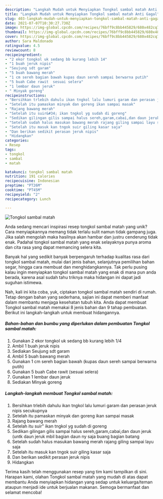 ```yaml
---
description: "Langkah Mudah untuk Menyiapkan Tongkol sambal matah Anti Gagal"
title: "Langkah Mudah untuk Menyiapkan Tongkol sambal matah Anti Gagal"
slug: 403-langkah-mudah-untuk-menyiapkan-tongkol-sambal-matah-anti-gagal
date: 2021-07-07T10:30:27.730Z
image: https://img-global.cpcdn.com/recipes/76bff9c8bb445829/680x482cq70/tongkol-sambal-matah-foto-resep-utama.jpg
thumbnail: https://img-global.cpcdn.com/recipes/76bff9c8bb445829/680x482cq70/tongkol-sambal-matah-foto-resep-utama.jpg
cover: https://img-global.cpcdn.com/recipes/76bff9c8bb445829/680x482cq70/tongkol-sambal-matah-foto-resep-utama.jpg
author: Sara Maldonado
ratingvalue: 4.5
reviewcount: 8
recipeingredient:
- "2 ekor tongkol uk sedang bb kurang lebih 14"
- "1 buah jeruk nipis"
- "Seujung sdt garam"
- "5 buah bawang merah"
- "1 cm sereh bagian bawah kupas daun sereh sampai berwarna putih"
- "5 buah Cabe rawit  sesuai selera"
- "1 lembar daun jeruk"
- " Minyak goreng"
recipeinstructions:
- "Bersihkan trlebih dahulu ikan tngkol lalu lumuri garam dan perasan jeruk nipis secukupnya"
- "Setelah itu pamaskan minyak dan goreng ikan sampai masak"
- "Rajang bawang merah"
- "Setelah itu suir&#34; ikan tngkol yg sudah di goreng"
- "Sedikan gilingan gilis sampai halus sereh,garam,cabai,dan daun jeruk (untk daun jeruk mbil bagian daun ny saja buang bagian batang"
- "Setelah sudah halus masukan bawang merah rajang giling sampai layu saja"
- "Setelah itu masuk kan tngok suir giling kasar saja"
- "Dan berikan sedikit perasan jeruk nipis"
- "Hidangkan"
categories:
- Resep
tags:
- tongkol
- sambal
- matah

katakunci: tongkol sambal matah 
nutrition: 191 calories
recipecuisine: Indonesian
preptime: "PT26M"
cooktime: "PT45M"
recipeyield: "2"
recipecategory: Lunch

---
```



![Tongkol sambal matah](https://img-global.cpcdn.com/recipes/76bff9c8bb445829/680x482cq70/tongkol-sambal-matah-foto-resep-utama.jpg)

Anda sedang mencari inspirasi resep tongkol sambal matah yang unik? Cara menyiapkannya memang tidak terlalu sulit namun tidak gampang juga. Jika salah mengolah maka hasilnya akan hambar dan justru cenderung tidak enak. Padahal tongkol sambal matah yang enak selayaknya punya aroma dan cita rasa yang dapat memancing selera kita.

Banyak hal yang sedikit banyak berpengaruh terhadap kualitas rasa dari tongkol sambal matah, mulai dari jenis bahan, selanjutnya pemilihan bahan segar, hingga cara membuat dan menghidangkannya. Tak perlu pusing kalau ingin menyiapkan tongkol sambal matah yang enak di mana pun anda berada, karena asal sudah tahu triknya maka hidangan ini dapat jadi suguhan istimewa.




Nah, kali ini kita coba, yuk, ciptakan tongkol sambal matah sendiri di rumah. Tetap dengan bahan yang sederhana, sajian ini dapat memberi manfaat dalam membantu menjaga kesehatan tubuh kita. Anda dapat membuat Tongkol sambal matah memakai 8 jenis bahan dan 9 tahap pembuatan. Berikut ini langkah-langkah untuk membuat hidangannya.

<!--inarticleads1-->

##### Bahan-bahan dan bumbu yang diperlukan dalam pembuatan Tongkol sambal matah:

1. Gunakan 2 ekor tongkol uk sedang bb kurang lebih 1/4
1. Ambil 1 buah jeruk nipis
1. Sediakan Seujung sdt garam
1. Ambil 5 buah bawang merah
1. Gunakan 1 cm sereh bagian bawah (kupas daun sereh sampai berwarna putih)
1. Gunakan 5 buah Cabe rawit  (sesuai selera)
1. Gunakan 1 lembar daun jeruk
1. Sediakan  Minyak goreng




<!--inarticleads2-->

##### Langkah-langkah membuat Tongkol sambal matah:

1. Bersihkan trlebih dahulu ikan tngkol lalu lumuri garam dan perasan jeruk nipis secukupnya
1. Setelah itu pamaskan minyak dan goreng ikan sampai masak
1. Rajang bawang merah
1. Setelah itu suir&#34; ikan tngkol yg sudah di goreng
1. Sedikan gilingan gilis sampai halus sereh,garam,cabai,dan daun jeruk (untk daun jeruk mbil bagian daun ny saja buang bagian batang
1. Setelah sudah halus masukan bawang merah rajang giling sampai layu saja
1. Setelah itu masuk kan tngok suir giling kasar saja
1. Dan berikan sedikit perasan jeruk nipis
1. Hidangkan




Terima kasih telah menggunakan resep yang tim kami tampilkan di sini. Harapan kami, olahan Tongkol sambal matah yang mudah di atas dapat membantu Anda menyiapkan hidangan yang sedap untuk keluarga/teman ataupun menjadi ide untuk berjualan makanan. Semoga bermanfaat dan selamat mencoba!
